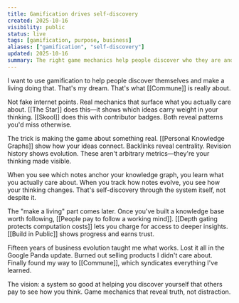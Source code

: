 ```yaml
---
title: Gamification drives self-discovery
created: 2025-10-16
visibility: public
status: live
tags: [gamification, purpose, business]
aliases: ["gamification", "self-discovery"]
updated: 2025-10-16
summary: The right game mechanics help people discover who they are and make a living doing it—that's the dream behind Commune.
---
```


I want to use gamification to help people discover themselves and make a living doing that. That's my dream. That's what [[Commune]] is really about.

Not fake internet points. Real mechanics that surface what you actually care about. [[The Star]] does this—it shows which ideas carry weight in your thinking. [[Skool]] does this with contributor badges. Both reveal patterns you'd miss otherwise.

The trick is making the game about something real. [[Personal Knowledge Graphs]] show how your ideas connect. Backlinks reveal centrality. Revision history shows evolution. These aren't arbitrary metrics—they're your thinking made visible.

When you see which notes anchor your knowledge graph, you learn what you actually care about. When you track how notes evolve, you see how your thinking changes. That's self-discovery through the system itself, not despite it.

The "make a living" part comes later. Once you've built a knowledge base worth following, [[People pay to follow a working mind]]. [[Depth gating protects computation costs]] lets you charge for access to deeper insights. [[Build in Public]] shows progress and earns trust.

Fifteen years of business evolution taught me what works. Lost it all in the Google Panda update. Burned out selling products I didn't care about. Finally found my way to [[Commune]], which syndicates everything I've learned.

The vision: a system so good at helping you discover yourself that others pay to see how you think. Game mechanics that reveal truth, not distraction.
